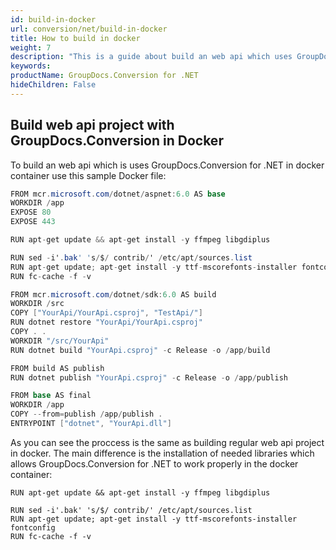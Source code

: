 ```yaml
---
id: build-in-docker
url: conversion/net/build-in-docker
title: How to build in docker
weight: 7
description: "This is a guide about build an web api which uses GroupDocs.Conversion for .NET in a docker container"
keywords: 
productName: GroupDocs.Conversion for .NET
hideChildren: False
---
```


## Build web api project with GroupDocs.Conversion in Docker

To build an web api which is uses GroupDocs.Conversion for .NET in docker container use this sample Docker file:

```csharp
FROM mcr.microsoft.com/dotnet/aspnet:6.0 AS base
WORKDIR /app
EXPOSE 80
EXPOSE 443

RUN apt-get update && apt-get install -y ffmpeg libgdiplus

RUN sed -i'.bak' 's/$/ contrib/' /etc/apt/sources.list
RUN apt-get update; apt-get install -y ttf-mscorefonts-installer fontconfig
RUN fc-cache -f -v

FROM mcr.microsoft.com/dotnet/sdk:6.0 AS build
WORKDIR /src
COPY ["YourApi/YourApi.csproj", "TestApi/"]
RUN dotnet restore "YourApi/YourApi.csproj"
COPY . .
WORKDIR "/src/YourApi"
RUN dotnet build "YourApi.csproj" -c Release -o /app/build

FROM build AS publish
RUN dotnet publish "YourApi.csproj" -c Release -o /app/publish

FROM base AS final
WORKDIR /app
COPY --from=publish /app/publish .
ENTRYPOINT ["dotnet", "YourApi.dll"]
```

As you can see the proccess is the same as building regular web api project in docker. The main difference is the installation of needed libraries which allows GroupDocs.Conversion for .NET to work properly in the docker container:

~~~
RUN apt-get update && apt-get install -y ffmpeg libgdiplus

RUN sed -i'.bak' 's/$/ contrib/' /etc/apt/sources.list
RUN apt-get update; apt-get install -y ttf-mscorefonts-installer fontconfig
RUN fc-cache -f -v
~~~